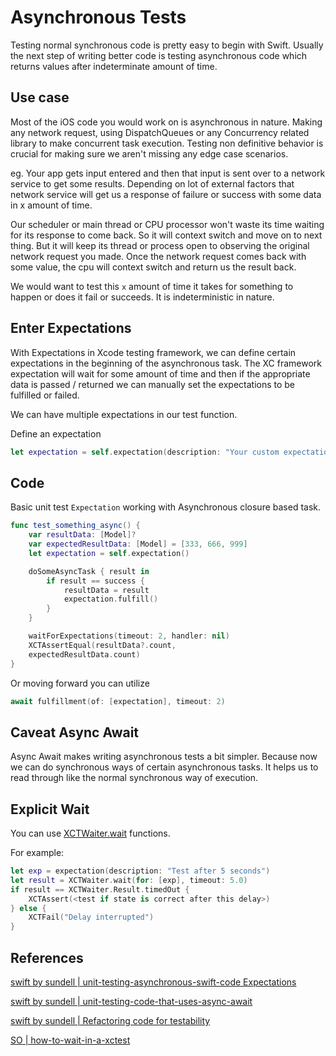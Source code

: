 
# Asynchronous Tests

Testing normal synchronous code is pretty easy to begin with Swift. Usually the next step of writing better code is testing asynchronous code which returns values after indeterminate amount of time.


## Use case

Most of the iOS code you would work on is asynchronous in nature. 
Making any network request, using DispatchQueues or any Concurrency related library to make concurrent task execution.
Testing non definitive behavior is crucial for making sure we aren't missing any edge case scenarios.

eg. 
Your app gets input entered and then that input is sent over to a network service to get some results. Depending on lot of external factors that network service will get us a response of failure or success with some data in x amount of time. 

Our scheduler or main thread or CPU processor won't waste its time waiting for its response to come back. So it will context switch and move on to next thing. But it will keep its thread or process open to observing the original network request you made. Once the network request comes back with some value, the cpu will context switch and return us the result back.

We would want to test this `x` amount of time it takes for something to happen or does it fail or succeeds. It is indeterministic in nature.



## Enter Expectations

With Expectations in Xcode testing framework, we can define certain expectations in the beginning of the asynchronous task. The  XC framework expectation will wait for some amount of time and then if the appropriate data is passed / returned we can manually set the expectations to be fulfilled or failed.

We can have multiple expectations in our test function.

Define an expectation
```swift
let expectation = self.expectation(description: "Your custom expectation")
```


## Code

Basic unit test  `Expectation` working with Asynchronous closure based task.

```swift
func test_something_async() {
	var resultData: [Model]?
	var expectedResultData: [Model] = [333, 666, 999]
	let expectation = self.expectation()

	doSomeAsyncTask { result in 
		if result == success {
			resultData = result
			expectation.fulfill()
		}
	}

	waitForExpectations(timeout: 2, handler: nil)
	XCTAssertEqual(resultData?.count, 
	expectedResultData.count)
}
```

Or moving forward you can utilize 

```swift
await fulfillment(of: [expectation], timeout: 2)
```

## Caveat  Async Await

Async Await makes writing asynchronous tests a bit simpler. 
Because now we can do synchronous ways of certain asynchronous tasks. It helps us to read through like the normal synchronous way of execution.


## Explicit Wait

You can use [XCTWaiter.wait](https://developer.apple.com/documentation/xctest/xctwaiter) functions.

For example:

```swift
let exp = expectation(description: "Test after 5 seconds")
let result = XCTWaiter.wait(for: [exp], timeout: 5.0)
if result == XCTWaiter.Result.timedOut {
    XCTAssert(<test if state is correct after this delay>)
} else {
    XCTFail("Delay interrupted")
}
```


## References

[swift by sundell | unit-testing-asynchronous-swift-code Expectations](https://www.swiftbysundell.com/articles/unit-testing-asynchronous-swift-code/#expectations)

[swift by sundell | unit-testing-code-that-uses-async-await](https://www.swiftbysundell.com/articles/unit-testing-code-that-uses-async-await/)

[swift by sundell | Refactoring code for testability](https://www.swiftbysundell.com/articles/refactoring-swift-code-for-testability/)

[SO | how-to-wait-in-a-xctest](https://stackoverflow.com/questions/50247929/how-to-wait-in-a-xctest-for-t-seconds-without-timeout-error)
